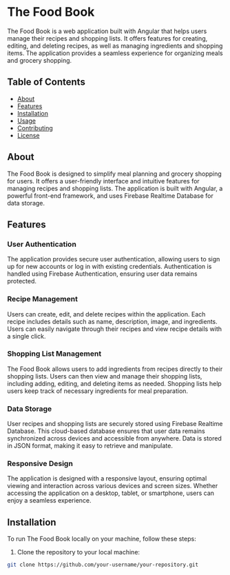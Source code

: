 # The Food Book

The Food Book is a web application built with Angular that helps users manage their recipes and shopping lists. It offers features for creating, editing, and deleting recipes, as well as managing ingredients and shopping items. The application provides a seamless experience for organizing meals and grocery shopping.

## Table of Contents

- [About](#about)
- [Features](#features)
- [Installation](#installation)
- [Usage](#usage)
- [Contributing](#contributing)
- [License](#license)

## About

The Food Book is designed to simplify meal planning and grocery shopping for users. It offers a user-friendly interface and intuitive features for managing recipes and shopping lists. The application is built with Angular, a powerful front-end framework, and uses Firebase Realtime Database for data storage.

## Features

### User Authentication

The application provides secure user authentication, allowing users to sign up for new accounts or log in with existing credentials. Authentication is handled using Firebase Authentication, ensuring user data remains protected.

### Recipe Management

Users can create, edit, and delete recipes within the application. Each recipe includes details such as name, description, image, and ingredients. Users can easily navigate through their recipes and view recipe details with a single click.

### Shopping List Management

The Food Book allows users to add ingredients from recipes directly to their shopping lists. Users can then view and manage their shopping lists, including adding, editing, and deleting items as needed. Shopping lists help users keep track of necessary ingredients for meal preparation.

### Data Storage

User recipes and shopping lists are securely stored using Firebase Realtime Database. This cloud-based database ensures that user data remains synchronized across devices and accessible from anywhere. Data is stored in JSON format, making it easy to retrieve and manipulate.

### Responsive Design

The application is designed with a responsive layout, ensuring optimal viewing and interaction across various devices and screen sizes. Whether accessing the application on a desktop, tablet, or smartphone, users can enjoy a seamless experience.

## Installation

To run The Food Book locally on your machine, follow these steps:

1. Clone the repository to your local machine:

```bash
git clone https://github.com/your-username/your-repository.git
